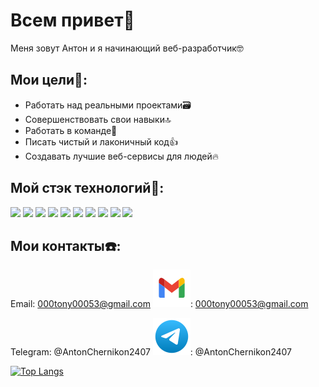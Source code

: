 # Всем привет👋

Меня зовут Антон и я начинающий веб-разработчик🤓

## Мои цели🎯:
- Работать над реальными проектами🗃️
- Совершенствовать свои навыки🔝
- Работать в команде🤝
- Писать чистый и лаконичный код👍
- Создавать лучшие веб-сервисы для людей🔥

## Мой стэк технологий🧰:

<img src="https://img.shields.io/badge/HTML-195d52?style=for-the-badge&logo=НАЗВАНИЕ ЛОГОТИПА&logoColor=ЦВЕТ ЛОГОТИПА"/> <img src="https://img.shields.io/badge/CSS-195d52?style=for-the-badge&logo=НАЗВАНИЕ ЛОГОТИПА&logoColor=ЦВЕТ ЛОГОТИПА"/> <img src="https://img.shields.io/badge/JavaScript-195d52?style=for-the-badge&logo=НАЗВАНИЕ ЛОГОТИПА&logoColor=ЦВЕТ ЛОГОТИПА"/> <img src="https://img.shields.io/badge/React-195d52?style=for-the-badge&logo=НАЗВАНИЕ ЛОГОТИПА&logoColor=ЦВЕТ ЛОГОТИПА"/> <img src="https://img.shields.io/badge/Node.js-195d52?style=for-the-badge&logo=НАЗВАНИЕ ЛОГОТИПА&logoColor=ЦВЕТ ЛОГОТИПА"/> <img src="https://img.shields.io/badge/Express.js-195d52?style=for-the-badge&logo=НАЗВАНИЕ ЛОГОТИПА&logoColor=ЦВЕТ ЛОГОТИПА"/> <img src="https://img.shields.io/badge/MongoDB-195d52?style=for-the-badge&logo=НАЗВАНИЕ ЛОГОТИПА&logoColor=ЦВЕТ ЛОГОТИПА"/> <img src="https://img.shields.io/badge/GIT-195d52?style=for-the-badge&logo=НАЗВАНИЕ ЛОГОТИПА&logoColor=ЦВЕТ ЛОГОТИПА"/> <img src="https://img.shields.io/badge/ООП-195d52?style=for-the-badge&logo=НАЗВАНИЕ ЛОГОТИПА&logoColor=ЦВЕТ ЛОГОТИПА"/> <img src="https://img.shields.io/badge/БЭМ-195d52?style=for-the-badge&logo=НАЗВАНИЕ ЛОГОТИПА&logoColor=ЦВЕТ ЛОГОТИПА"/>


## Мои контакты☎️:

Email: 000tony00053@gmail.com
[![Gmail](./images/gmail-logo.svg)](https://mail.google.com): 000tony00053@gmail.com

Telegram: @AntonChernikon2407
[![Telegram](./images/telegram-logo.svg)](https://web.telegram.org): @AntonChernikon2407

[![Top Langs](https://github-readme-stats.vercel.app/api/top-langs/?username=antonchernikov2407&layout=compact&theme=dark)](https://github.com/anuraghazra/github-readme-stats)
